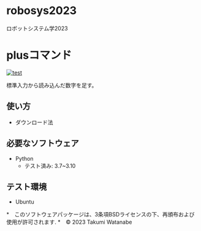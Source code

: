 # robosys2023
ロボットシステム学2023
# plusコマンド
[![test](https://github.com/takumiwatanabe86/robosys2023/actions/workflows/test.yml/badge.svg)](https://github.com/takumiwatanabe86/robosys2023/actions/workflows/test.yml)

標準入力から読み込んだ数字を足す。


## 使い方
* ダウンロード法


## 必要なソフトウェア
* Python
  * テスト済み: 3.7~3.10

## テスト環境
* Ubuntu




*　このソフトウェアパッケージは、3条項BSDライセンスの下、再頒布および使用が許可されます.
*　© 2023 Takumi Watanabe
